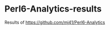 Perl6-Analytics-results
=======================

Results of https://github.com/mj41/Perl6-Analytics
